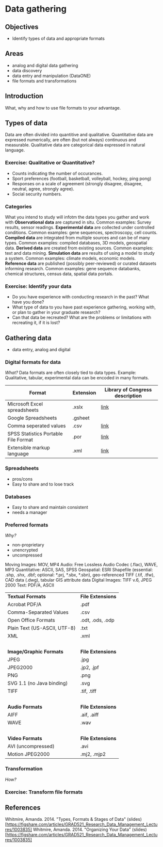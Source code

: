 # Data gathering
## Objectives
- Identify types of data and appropriate formats

## Areas
- analog and digital data gathering
- data discovery
- data entry and manipulation (DataONE)
- file formats and transformations

## Introduction
What, why and how to use file formats to your advantage.


## Types of data
Data are often divided into quantitive and qualitative. Quantitative data are expressed numerically, are often (but not always) continuous and measurable. Qualitative data are categorical data expressed in natural language. 

### Exercise: Qualitative or Quantitative?
- Counts indicating the number of occurances.
- Sport preferences (football, basketball, volleyball, hockey, ping pong)
- Responses on a scale of agreement (strongly disagree, disagree, neutral, agree, strongly agree).
- Social security numbers.

### Categories
What you intend to study will infotm the data types you gather and work with 
**Observational data** are captured in situ. Common examples: Survey results, sensor readings.
**Experimental data** are collected under controlled conditions. Common examples: gene sequences, spectroscopy, cell counts. 
**Compiled data** are integrated from multiple sources and can be of many types. Common examples: compiled databases, 3D models, geospatial data. 
**Derived data** are created from existing sources. Common examples: text and data mining.
**Simulation data** are results of using a model to study a system. Common examples: climate models, economic models.
**Reference data** are published (possibly peer-reviewed) or curated datasets informing research. Common examples: gene sequence databanks, chemical structures, census data, spatial data portals. 

### Exercise: Identify your data
- Do you have experience with conducting research in the past? What have you done?
- What type of data to you have past experience gathering, working with, or plan to gather in your graduate research?
- Can that data be recreated? What are the problems or limitations with recreating it, if it is lost?

## Gathering data
- data entry, analog and digital

### Digital formats for data
*What?*
Data formats are often closely tied to data types. Example: Qualitative, tabular, experimental data can be encoded in many formats.

|Format                            | Extension| Library of Congress description|
|------------------------------------|----------|--------------------------------|
|Microsoft Excel spreadsheets        | .xslx    | [link](https://www.loc.gov/preservation/digital/formats/fdd/fdd000398.shtml)|
|Google Spreadsheets                 | .gsheet  |
|Comma seperated values              | .csv     | [link](https://www.loc.gov/preservation/digital/formats/fdd/fdd000323.shtml)|
|SPSS Statistics Portable File Format| .por     | [link](https://www.loc.gov/preservation/digital/formats/fdd/fdd000468.shtml)|
|Extensible markup language          | .xml     | [link](https://www.loc.gov/preservation/digital/formats/fdd/fdd000075.shtml)|


### Spreadsheets
- pros/cons
- Easy to share and to lose track


### Databases
- Easy to share and maintain consistent
- needs a manager

### Preferred formats
*Why?*

- non-proprietary
- unencrypted
- uncompressed

Moving Images: MOV, MP4
Audio: Free Lossless Audio Codec (.flac), WAVE, MP3
Quantitative: ASCII, SAS, SPSS
Geospatial: ESRI Shapefile (essential: .shp, .shx, .dbf; optional: *.prj, *.sbx, *.sbn), geo-referenced TIFF (.tif, .tfw), CAD data (.dwg), tabular GIS attribute data
Digital Images: TIFF v.6, JPEG 2000
Text: PDF/A, ASCII

<table summary="file formats">
<tbody>
<tr>
<td><strong>Textual Formats</strong></td>
<td><strong>File Extensions</strong></td>
</tr>
<tr>
<td>Acrobat PDF/A</td>
<td>.pdf</td>
</tr>
<tr>
<td>Comma-Separated Values</td>
<td>.csv</td>
</tr>
<tr>
<td>Open Office Formats</td>
<td>.odt, .ods, .odp</td>
</tr>
<tr>
<td>Plain Text (US-ASCII, UTF-8)</td>
<td>.txt</td>
</tr>
<tr>
<td>XML</td>
<td>.xml</td>
</tr>
<tr>
<td>&#160;</td>
<td>&#160;</td>
</tr>
<tr>
<td><strong>Image/Graphic Formats</strong></td>
<td><strong>File Extensions</strong></td>
</tr>
<tr>
<td>JPEG</td>
<td>.jpg</td>
</tr>
<tr>
<td>JPEG2000</td>
<td>.jp2, .jpf</td>
</tr>
<tr>
<td>PNG</td>
<td>.png</td>
</tr>
<tr>
<td>SVG 1.1 (no Java binding)</td>
<td>.svg</td>
</tr>
<tr>
<td>TIFF</td>
<td>.tif, .tiff</td>
</tr>
<tr>
<td>&#160;</td>
<td>&#160;</td>
</tr>
<tr>
<td><strong>Audio Formats</strong></td>
<td><strong>File Extensions</strong></td>
</tr>
<tr>
<td>AIFF</td>
<td>.aif, .aiff</td>
</tr>
<tr>
<td>WAVE</td>
<td>.wav</td>
</tr>
<tr>
<td>&#160;</td>
<td>&#160;</td>
</tr>
<tr>
<td><strong>Video Formats</strong></td>
<td><strong>File Extensions</strong></td>
</tr>
<tr>
<td>AVI (uncompressed)</td>
<td>.avi</td>
</tr>
<tr>
<td>Motion JPEG2000</td>
<td>.mj2, .mjp2</td>
</tr>
</tbody>
</table>


### Transformation
*How?*

### Exercise: Transform file formats

## References
Whitmire, Amanda. 2014. "Types, Formats & Stages of Data" (slides)[https://figshare.com/articles/GRAD521_Research_Data_Management_Lectures/1003835]
Whitmire, Amanda. 2014. "Organizing Your Data" (slides)[https://figshare.com/articles/GRAD521_Research_Data_Management_Lectures/1003835]